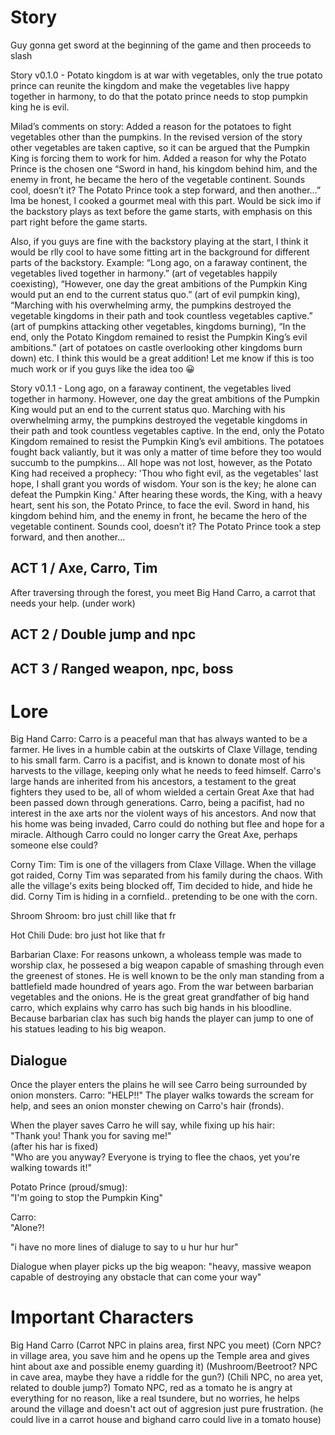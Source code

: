 # Story
Guy gonna get sword at the beginning of the game and then proceeds to slash

Story v0.1.0 - 
Potato kingdom is at war with vegetables, only the true potato prince can reunite the kingdom and make the vegetables live happy together in harmony, to do that the potato prince needs to stop pumpkin king he is evil.

Milad’s comments on story:
Added a reason for the potatoes to fight vegetables other than the pumpkins. In the revised version of the story other vegetables are taken captive, so it can be argued that the Pumpkin King is forcing them to work for him. 
Added a reason for why the Potato Prince is the chosen one 
“Sword in hand, his kingdom behind him, and the enemy in front, he became the hero of the vegetable continent. Sounds cool, doesn’t it? The Potato Prince took a step forward, and then another…” Ima be honest, I cooked a gourmet meal with this part. Would be sick imo if the backstory plays as text before the game starts, with emphasis on this part right before the game starts.

Also, if you guys are fine with the backstory playing at the start, I think it would be rlly cool to have some fitting art in the background for different parts of the backstory.
 Example: “Long ago, on a faraway continent, the vegetables lived together in harmony.” (art of vegetables happily coexisting),
 “However, one day the great ambitions of the Pumpkin King would put an end to the current status quo.” (art of evil pumpkin king),
 “Marching with his overwhelming army, the pumpkins destroyed the vegetable kingdoms in their path and took countless vegetables captive.” (art of pumpkins attacking other vegetables, kingdoms burning),
“In the end, only the Potato Kingdom remained to resist the Pumpkin King’s evil ambitions.” (art of potatoes on castle overlooking other kingdoms burn down) etc. 
I think this would be a great addition! Let me know if this is too much work or if you guys like the idea too 😀 


Story v0.1.1 -
Long ago, on a faraway continent, the vegetables lived together in harmony. However, one day the great ambitions of the Pumpkin King would put an end to the current status quo. Marching with his overwhelming army, the pumpkins destroyed the vegetable kingdoms in their path and took countless vegetables captive. In the end, only the Potato Kingdom remained to resist the Pumpkin King’s evil ambitions. The potatoes fought back valiantly, but it was only a matter of time before they too would succumb to the pumpkins… All hope was not lost, however, as the Potato King had received a prophecy: 'Thou who fight evil, as the vegetables' last hope, I shall grant you words of wisdom. Your son is the key; he alone can defeat the Pumpkin King.' After hearing these words, the King, with a heavy heart, sent his son, the Potato Prince, to face the evil. Sword in hand, his kingdom behind him, and the enemy in front, he became the hero of the vegetable continent. Sounds cool, doesn’t it? The Potato Prince took a step forward, and then another...

## ACT 1 / Axe, Carro, Tim
After traversing through the forest, you meet Big Hand Carro, a carrot that needs your help. (under work)
## ACT 2 / Double jump and npc

## ACT 3 / Ranged weapon, npc, boss

# Lore
Big Hand Carro: Carro is a peaceful man that has always wanted to be a farmer. He lives in a humble cabin at the outskirts of Claxe Village, tending to his small farm. Carro is a pacifist, and is known to donate most of his harvests to the village, keeping only what he needs to feed himself. Carro's large hands are inherited from his ancestors, a testament to the great fighters they used to be, all of whom wielded a certain Great Axe that had been passed down through generations. Carro, being a pacifist, had no interest in the axe arts nor the violent ways of his ancestors. And now that his home was being invaded, Carro could do nothing but flee and hope for a miracle. Although Carro could no longer carry the Great Axe, perhaps someone else could?  

Corny Tim: Tim is one of the villagers from Claxe Village. When the village got raided, Corny Tim was separated from his family during the chaos. With alle the village's exits being blocked off, Tim decided to hide, and hide he did. Corny Tim is hiding in a cornfield.. pretending to be one with the corn. 

Shroom Shroom: bro just chill like that fr 

Hot Chili Dude: bro just hot like that fr

Barbarian Claxe: For reasons unkown, a wholeass temple was made to worship clax, he possesed a big weapon capable of smashing through even the greenest of stones. He is well known to be the only man standing from a battlefield made houndred of years ago. From the war between barbarian vegetables and the onions. He is the great great grandfather of big hand carro, which explains why carro has such big hands in his bloodline. Because barbarian clax has such big hands the player can jump to one of his statues leading to his big weapon. 

## Dialogue

Once the player enters the plains he will see Carro being surrounded by onion monsters.
Carro: "HELP!!" 
The player walks towards the scream for help, and sees an onion monster chewing on Carro's hair (fronds).

When the player saves Carro he will say, while fixing up his hair:  
"Thank you! Thank you for saving me!"  
(after his har is fixed)  
"Who are you anyway? Everyone is trying to flee the chaos, yet you're walking towards it!"  

Potato Prince (proud/smug):  
"I'm going to stop the Pumpkin King"  

Carro:  
"Alone?! 

"i have no more lines of dialuge to say to u hur hur hur"  

Dialogue when player picks up the big weapon: "heavy, massive weapon capable of destroying any obstacle that can come your way"


# Important Characters
Big Hand Carro (Carrot NPC in plains area, first NPC you meet)
(Corn NPC? in village area, you save him and he opens up the Temple area and gives hint about axe and possible enemy guarding it)
(Mushroom/Beetroot? NPC in cave area, maybe they have a riddle for the gun?)
(Chili NPC, no area yet, related to double jump?)
Tomato NPC, red as a tomato he is angry at everything for no reason, like a real tsundere, but no worries, he helps around the village and doesn't act out of aggresion just pure frustration. (he could live in a carrot house and bighand carro could live in a tomato house)
